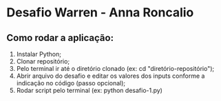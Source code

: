 # Desafio Warren - Anna Roncalio
## Como rodar a aplicação: 
1) Instalar Python;
2) Clonar repositório;
3) Pelo terminal ir até o diretório clonado (ex: cd "diretório-repositório");
4) Abrir arquivo do desafio e editar os valores dos inputs conforme a indicação no código (passo opcional);
5) Rodar script pelo terminal (ex: python desafio-1.py)